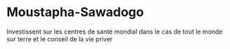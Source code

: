 # Moustapha-Sawadogo
Investissent sur les centres de santé mondial 
dans le cas de tout le monde sur terre et le conseil de la vie priver
